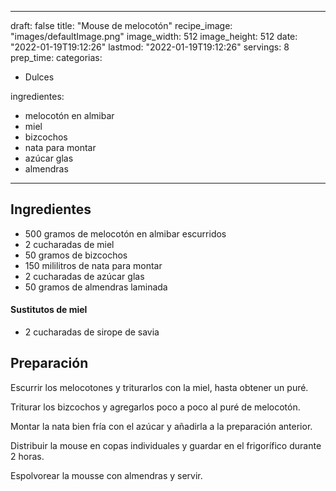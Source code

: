 
---
draft: false
title: "Mouse de melocotón"
recipe_image: "images/defaultImage.png"
image_width: 512
image_height: 512
date: "2022-01-19T19:12:26"
lastmod: "2022-01-19T19:12:26"
servings: 8
prep_time: 
categorias:
  - Dulces

ingredientes:
  - melocotón en almibar
  - miel
  - bizcochos
  - nata para montar
  - azúcar glas
  - almendras
---

## Ingredientes
- 500 gramos de melocotón en almibar escurridos
- 2 cucharadas de miel
- 50 gramos de bizcochos
- 150 mililitros de nata para montar
- 2 cucharadas de azúcar glas
- 50 gramos de almendras laminada
#### Sustitutos de miel
- 2 cucharadas de sirope de savia

## Preparación
Escurrir los melocotones y triturarlos con la miel, hasta obtener un puré.

Triturar los bizcochos y agregarlos poco a poco al puré de melocotón.

Montar la nata bien fría con el azúcar y añadirla a la preparación anterior.

Distribuir la mouse en copas individuales y guardar en el frigorífico durante 2 horas.

Espolvorear la mousse con almendras y servir.


